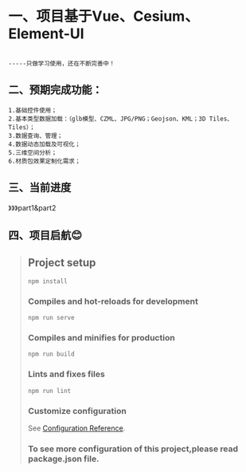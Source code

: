 # 一、项目基于Vue、Cesium、Element-UI
                                                                                                      -----只做学习使用，还在不断完善中！
## 二、预期完成功能：  
    1.基础控件使用；
    2.基本类型数据加载：（glb模型、CZML、JPG/PNG；Geojson、KML；3D Tiles、Tiles）；
    3.数据查询、管理；
    4.数据动态加载及可视化；
    5.三维空间分析；
    6.材质包效果定制化需求；
## 三、当前进度
》》》part1&part2


## 四、项目启航😊
> ## Project setup
> ```
> npm install
> ```
> ### Compiles and hot-reloads for development
> ```
> npm run serve
> ```
> ### Compiles and minifies for production
> ```
> npm run build
> ```
> ### Lints and fixes files
> ```
> npm run lint
> ```
> ### Customize configuration
> See [Configuration Reference](https://cli.vuejs.org/config/).   
> ### To see more configuration of this project,please read package.json file. ###
